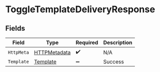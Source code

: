 # ToggleTemplateDeliveryResponse


## Fields

| Field                                                   | Type                                                    | Required                                                | Description                                             |
| ------------------------------------------------------- | ------------------------------------------------------- | ------------------------------------------------------- | ------------------------------------------------------- |
| `HttpMeta`                                              | [HTTPMetadata](../../Models/Components/HTTPMetadata.md) | :heavy_check_mark:                                      | N/A                                                     |
| `Template`                                              | [Template](../../Models/Components/Template.md)         | :heavy_minus_sign:                                      | Success                                                 |